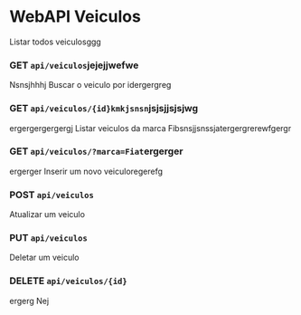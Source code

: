 # WebAPI Veiculos
 
Listar todos veiculosggg
### GET `api/veiculos`jejejjwefwe
Nsnsjhhhj
Buscar o veiculo por idergergreg
### GET `api/veiculos/{id}kmkjsnsn`jsjsjjsjsjwg
ergergergergergj
Listar veiculos da marca Fibsnsjjsnssjatergergrerewfgergr
### GET `api/veiculos/?marca=Fiat`ergerger
ergerger
Inserir um novo veiculoregerefg
### POST `api/veiculos`

Atualizar um veiculo
### PUT `api/veiculos`

Deletar um veiculo
### DELETE `api/veiculos/{id}`
ergerg
Nej
